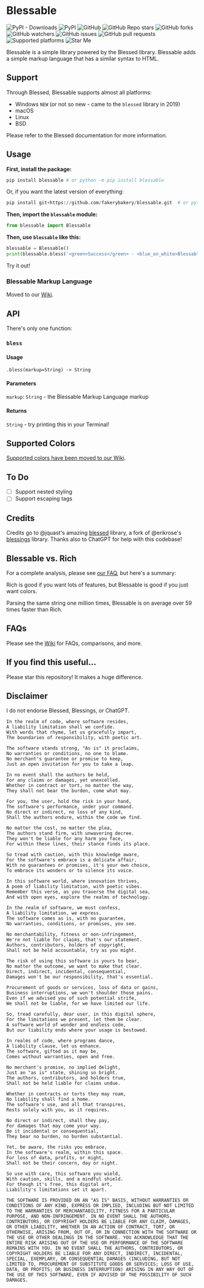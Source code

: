 # Blessable

![PyPI - Downloads](https://img.shields.io/pypi/dm/blessable?color=blue&label=installs&logo=pypi&logoColor=white) ![PyPI](https://img.shields.io/pypi/v/blessable?color=blue&label=version&logo=pypi&logoColor=white) ![GitHub](https://img.shields.io/github/license/fakerybakery/blessable?color=blue&label=license&logo=github&logoColor=white) ![GitHub Repo stars](https://img.shields.io/github/stars/fakerybakery/blessable?color=blue&label=stargazers&logo=github&logoColor=white) ![GitHub forks](https://img.shields.io/github/forks/fakerybakery/blessable?color=blue&label=forks&logo=github&logoColor=white) ![GitHub watchers](https://img.shields.io/github/watchers/fakerybakery/blessable?color=blue&label=watchers&logo=github&logoColor=white) ![GitHub issues](https://img.shields.io/github/issues/fakerybakery/blessable?color=blue&logo=github&logoColor=white) ![GitHub pull requests](https://img.shields.io/github/issues-pr/fakerybakery/blessable?color=blue&label=pull%20requests&logo=github&logoColor=white) ![Supported platforms](https://img.shields.io/badge/platforms-macOS%2C%20Linux%2C%20Windows-blue) ![Star Me](https://img.shields.io/badge/star-me-blue)

Blessable is a simple library powered by the Blessed library. Blessable adds a simple markup language that has a similar syntax to HTML.

## Support

Through Blessed, Blessable supports almost all platforms:

 - Windows `NEW` (or not so new - came to the `blessed` library in 2019)
 - macOS
 - Linux
 - BSD

Please refer to the Blessed documentation for more information.

## Usage

**First, install the package:**

```python
pip install blessable # or python -m pip install blessable
```

Or, if you want the latest version of everything:

```python
pip install git+https://github.com/fakerybakery/blessable.git  # or python -m pip install git+https://github.com/fakerybakery/blessable.git
```

**Then, import the `blessable` module:**

```python
from blessable import Blessable
```

**Then, use `blessable` like this:**

```python
blessable = Blessable()
print(blessable.bless('<green>Success</green> - <blue_on_white>Blessable has been installed!</blue_on_white>'))
```

Try it out!

### Blessable Markup Language

Moved to our [Wiki](https://github.com/fakerybakery/blessable/wiki/Documentation#blessable-markup-language).

## API

There's only one function:

### `bless`

#### Usage

```
.bless(markup=String) -> String
```

#### Parameters

`markup`: `String` - the Blessable Markup Language markup

#### Returns

`String` - try printing this in your Terminal!

## Supported Colors

[Supported colors have been moved to our Wiki](https://github.com/fakerybakery/blessable/wiki/Documentation#supported-colors).

## To Do

 - [ ] Support nested styling
 - [ ] Support escaping tags

## Credits

Credits go to @jquast's amazing [blessed](https://github.com/jquast/blessed) library, a fork of @erikrose's [blessings](https://github.com/erikrose/blessings) library. Thanks also to ChatGPT for help with this codebase!

## Blessable vs. Rich

For a complete analysis, please see [our FAQ](https://github.com/fakerybakery/blessable/wiki/FAQs#blessable-vs-rich), but here's a summary:

Rich is good if you want lots of features, but Blessable is good if you just want colors.

Parsing the same string one million times, Blessable is on average over 59 times faster than Rich.

## FAQs

Please see the [Wiki](https://github.com/fakerybakery/blessable/wiki) for FAQs, comparisons, and more.

## If you find this useful...

Please star this repository! It makes a huge difference.

## Disclaimer

I do not endorse Blessed, Blessings, or ChatGPT.

```
In the realm of code, where software resides,
A liability limitation shall we confide.
With words that rhyme, let us gracefully impart,
The boundaries of responsibility, with poetic art.

The software stands strong, "As is" it proclaims,
No warranties or conditions, no one to blame.
No merchant's guarantee or promise to keep,
Just an open invitation for you to take a leap.

In no event shall the authors be held,
For any claims or damages, yet unexcelled.
Whether in contract or tort, no matter the way,
They shall not bear the burden, come what may.

For you, the user, hold the risk in your hand,
The software's performance, under your command.
No direct or indirect, no loss of any kind,
Shall the authors endure, within the code we find.

No matter the cost, no matter the plea,
The authors stand firm, with unwavering decree.
They won't be liable for any harm you face,
For within these lines, their stance finds its place.

So tread with caution, with this knowledge aware,
For the software's embrace is a delicate affair.
With no guarantees or promises, it's your own choice,
To embrace its wonders or to silence its voice.

In this software world, where innovation thrives,
A poem of liability limitation, with poetic vibes.
Remember this verse, as you traverse the digital sea,
And with open eyes, explore the realms of technology.
```

```
In the realm of software, we must confess,
A liability limitation, we express.
The software comes as is, with no guarantee,
No warranties, conditions, or promises, you see.

No merchantability, fitness or non-infringement,
We're not liable for claims, that's our statement.
Authors, contributors, holders of copyright,
Shall not be held accountable, try as you might.

The risk of using this software is yours to bear,
No matter the outcome, we want to make that clear.
Direct, indirect, incidental, consequential,
Damages won't be our responsibility, that's essential.

Procurement of goods or services, loss of data or gains,
Business interruptions, we won't shoulder those pains.
Even if we advised you of such potential strife,
We shall not be liable, for we have limited our life.

So, tread carefully, dear user, in this digital sphere,
For the limitations we present, let them be clear.
A software world of wonder and endless code,
But our liability ends where your usage is bestowed.
```

```
In realms of code, where programs dance,
A liability clause, let us enhance.
The software, gifted as it may be,
Comes without warranties, open and free.

No merchant's promise, no implied delight,
Just an "as is" state, shining so bright.
The authors, contributors, and holders true,
Shall not be held liable for claims undue.

Whether in contracts or torts they may roam,
No liability shall find a home.
The software's use, and all that transpires,
Rests solely with you, as it requires.

No direct or indirect, shall they pay,
For damages that may come your way.
Be it incidental or consequential,
They bear no burden, no burden substantial.

Yet, be aware, the risks you embrace,
In the software's realm, within this space.
For loss of data, profits, or might,
Shall not be their concern, day or night.

So use with care, this software you wield,
With caution, skills, and a mindful shield.
For though it's free, this digital art,
Liability's limitations set it apart.
```

```
THE SOFTWARE IS PROVIDED ON AN "AS IS" BASIS, WITHOUT WARRANTIES OR CONDITIONS OF ANY KIND, EXPRESS OR IMPLIED, INCLUDING BUT NOT LIMITED TO THE WARRANTIES OF MERCHANTABILITY, FITNESS FOR A PARTICULAR PURPOSE, AND NON-INFRINGEMENT. IN NO EVENT SHALL THE AUTHORS, CONTRIBUTORS, OR COPYRIGHT HOLDERS BE LIABLE FOR ANY CLAIM, DAMAGES, OR OTHER LIABILITY, WHETHER IN AN ACTION OF CONTRACT, TORT, OR OTHERWISE, ARISING FROM, OUT OF, OR IN CONNECTION WITH THE SOFTWARE OR THE USE OR OTHER DEALINGS IN THE SOFTWARE. YOU ACKNOWLEDGE THAT THE ENTIRE RISK ARISING OUT OF THE USE OR PERFORMANCE OF THE SOFTWARE REMAINS WITH YOU. IN NO EVENT SHALL THE AUTHORS, CONTRIBUTORS, OR COPYRIGHT HOLDERS BE LIABLE FOR ANY DIRECT, INDIRECT, INCIDENTAL, SPECIAL, EXEMPLARY, OR CONSEQUENTIAL DAMAGES (INCLUDING, BUT NOT LIMITED TO, PROCUREMENT OF SUBSTITUTE GOODS OR SERVICES; LOSS OF USE, DATA, OR PROFITS; OR BUSINESS INTERRUPTION) ARISING IN ANY WAY OUT OF THE USE OF THIS SOFTWARE, EVEN IF ADVISED OF THE POSSIBILITY OF SUCH DAMAGES.
```
